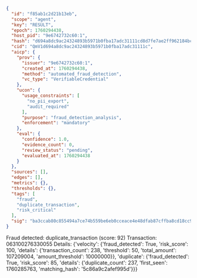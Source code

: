 ```json
{
  "id": "f85ab1c2d21b13eb",
  "scope": "agent",
  "key": "RESULT",
  "epoch": 1760294438,
  "host_pid": "9e6742732c60:1",
  "hash": "d694a8dc9ac24324893b5971b0fba17adc31111cd8d7fe7ae2ff962184bc8751",
  "cid": "QmV1d694a8dc9ac24324893b5971b0fba17adc31111c",
  "aicp": {
    "prov": {
      "issuer": "9e6742732c60:1",
      "created_at": 1760294438,
      "method": "automated_fraud_detection",
      "vc_type": "VerifiableCredential"
    },
    "ucon": {
      "usage_constraints": [
        "no_pii_export",
        "audit_required"
      ],
      "purpose": "fraud_detection_analysis",
      "enforcement": "mandatory"
    },
    "eval": {
      "confidence": 1.0,
      "evidence_count": 0,
      "review_status": "pending",
      "evaluated_at": 1760294438
    }
  },
  "sources": [],
  "edges": [],
  "metrics": {},
  "thresholds": {},
  "tags": [
    "fraud",
    "duplicate_transaction",
    "risk_critical"
  ],
  "sig": "ba3ccab80c855494a7ce74b559be6eb0cceace4e48dfab87cffba8cd18cc95f9"
}
```

Fraud detected: duplicate_transaction (score: 92)
Transaction: 063100276330055
Details: {'velocity': {'fraud_detected': True, 'risk_score': 100, 'details': {'transaction_count': 238, 'threshold': 50, 'total_amount': 107209004, 'amount_threshold': 10000000}}, 'duplicate': {'fraud_detected': True, 'risk_score': 85, 'details': {'duplicate_count': 237, 'first_seen': 1760285763, 'matching_hash': '5c86a9c2afef995d'}}}